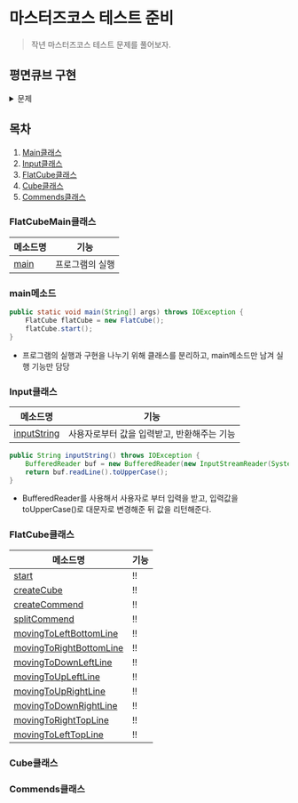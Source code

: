 # 마스터즈코스 테스트 준비
> 작년 마스터즈코스 테스트 문제를 풀어보자.

## 평면큐브 구현
<details>
<summary>문제</summary>
<div markdown="1">

## 문제 설명
초기화면
```
R R W
G C W
G B B
```
사용자 입력을 받아서 아래의 동작을 하는 프로그램을 구현하시오.
```
> U  가장 윗줄을 왼쪽으로 한 칸 밀기 RRW -> RWR
> U' 가장 윗줄을 오른쪽으로 한 칸 밀기 RRW -> WRR
> R  가장 오른쪽 줄을 위로 한 칸 밀기 WWB -> WBW
> R' 가장 오른쪽 줄을 아래로 한 칸 밀기 WWB -> BWW
> L  가장 왼쪽 줄을 아래로 한 칸 밀기 RGG -> GRG (L의 경우 R과 방향이 반대임을 주의한다.)
> L' 가장 왼쪽 줄을 위로 한 칸 밀기 RGG -> GGR
> B  가장 아랫줄을 오른쪽으로 한 칸 밀기 GBB -> BGB (B의 경우도 U와 방향이 반대임을 주의한다.)
> B' 가장 아랫줄을 왼쪽으로 한 칸 밀기 GBB -> BBG
> Q  Bye~를 출력하고 프로그램을 종료한다.
```
## 요구사항
- 처음 시작하면 초기 상태를 출력한다.
- 간단한 프롬프트 (CLI에서 키보드 입력받기 전에 표시해주는 간단한 글자들 - 예: CUBE> )를 표시해 준다.
- 한 번에 여러 문자를 입력받은 경우 순서대로 처리해서 매 과정을 화면에 출력한다.
## 동작예시
```
R R W
G C W
G B B

CUBE> UUR

U
R W R
G C W
G B B

U
W R R
G C W
G B B

R
W R W
G C B
G B R

CUBE> Q
Bye~
```
## 2단계 코딩 요구사항
- 너무 크지 않은 함수 단위로 구현하려고 노력할 것
- 전역변수의 사용을 자제할 것
- 객체와 배열을 적절히 활용할 것
</div>
</details>

## 목차
1. [Main클래스](#FlatCubeMain클래스)
2. [Input클래스](#Input클래스)
3. [FlatCube클래스](#FlatCube클래스)
4. [Cube클래스](#Cube클래스)
5. [Commends클래스](#Commends클래스)

### FlatCubeMain클래스
|메소드명|기능|
|------|----|
|[main](#main메소드)|프로그램의 실행|
### main메소드
  ```java
  public static void main(String[] args) throws IOException {
      FlatCube flatCube = new FlatCube();
      flatCube.start();
  }
  ```
  - 프로그램의 실행과 구현을 나누기 위해 클래스를 분리하고, main메소드만 남겨 실행 기능만 담당
### Input클래스
|메소드명|기능|
|------|----|
|[inputString](#inputString메소드)|사용자로부터 값을 입력받고, 반환해주는 기능|
  ```java
  public String inputString() throws IOException {
      BufferedReader buf = new BufferedReader(new InputStreamReader(System.in));
      return buf.readLine().toUpperCase();
  }
  ```
  - BufferedReader를 사용해서 사용자로 부터 입력을 받고, 입력값을 toUpperCase()로 대문자로 변경해준 뒤 값을 리턴해준다.
### FlatCube클래스
|메소드명|기능|
|------|----|
|[start](#start메소드)|!!|
|[createCube](#createCube메소드)|!!|
|[createCommend](#createCommend메소드)|!!|
|[splitCommend](#splitCommend메소드)|!!|
|[movingToLeftBottomLine](#movingToLeftBottomLine메소드)|!!|
|[movingToRightBottomLine](#movingToRightBottomLine메소드)|!!|
|[movingToDownLeftLine](#movingToDownLeftLine메소드)|!!|
|[movingToUpLeftLine](#movingToUpLeftLine메소드)|!!|
|[movingToUpRightLine](#movingToUpRightLine메소드)|!!|
|[movingToDownRightLine](#movingToDownRightLine메소드)|!!|
|[movingToRightTopLine](#movingToRightTopLine메소드)|!!|
|[movingToLeftTopLine](#movingToLeftTopLine메소드)|!!|
### Cube클래스
### Commends클래스
